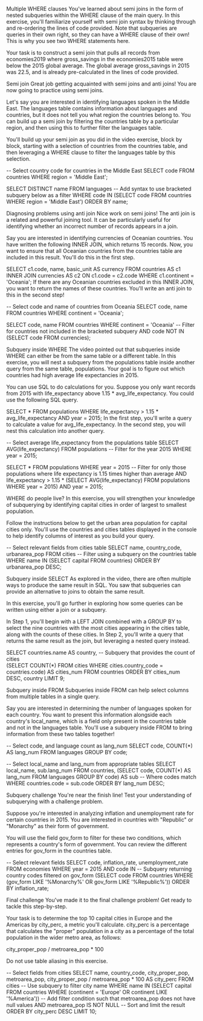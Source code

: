Multiple WHERE clauses
You've learned about semi joins in the form of nested subqueries within the WHERE clause of the main query. In this exercise, you'll familiarize yourself with semi join syntax by thinking through and re-ordering the lines of code provided. Note that subqueries are queries in their own right, so they can have a WHERE clause of their own! This is why you see two WHERE statements here.

Your task is to construct a semi join that pulls all records from economies2019 where gross_savings in the economies2015 table were below the 2015 global average. The global average gross_savings in 2015 was 22.5, and is already pre-calculated in the lines of code provided.

Semi join
Great job getting acquainted with semi joins and anti joins! You are now going to practice using semi joins.

Let's say you are interested in identifying languages spoken in the Middle East. The languages table contains information about languages and countries, but it does not tell you what region the countries belong to. You can build up a semi join by filtering the countries table by a particular region, and then using this to further filter the languages table.

You'll build up your semi join as you did in the video exercise, block by block, starting with a selection of countries from the countries table, and then leveraging a WHERE clause to filter the languages table by this selection.

-- Select country code for countries in the Middle East
SELECT code
FROM countries
WHERE region = 'Middle East';

SELECT DISTINCT name
FROM languages
-- Add syntax to use bracketed subquery below as a filter
WHERE code IN
  (SELECT code
  FROM countries
  WHERE region = 'Middle East')
ORDER BY name;

Diagnosing problems using anti join
Nice work on semi joins! The anti join is a related and powerful joining tool. It can be particularly useful for identifying whether an incorrect number of records appears in a join.

Say you are interested in identifying currencies of Oceanian countries. You have written the following INNER JOIN, which returns 15 records. Now, you want to ensure that all Oceanian countries from the countries table are included in this result. You'll do this in the first step.

SELECT c1.code, name, basic_unit AS currency
FROM countries AS c1
INNER JOIN currencies AS c2
ON c1.code = c2.code
WHERE c1.continent = 'Oceania';
If there are any Oceanian countries excluded in this INNER JOIN, you want to return the names of these countries. You'll write an anti join to this in the second step!

-- Select code and name of countries from Oceania
SELECT code, name
FROM countries
WHERE continent = 'Oceania';

SELECT code, name
FROM countries
WHERE continent = 'Oceania'
-- Filter for countries not included in the bracketed subquery
  AND code NOT IN
    (SELECT code
    FROM currencies);

Subquery inside WHERE
The video pointed out that subqueries inside WHERE can either be from the same table or a different table. In this exercise, you will nest a subquery from the populations table inside another query from the same table, populations. Your goal is to figure out which countries had high average life expectancies in 2015.

You can use SQL to do calculations for you. Suppose you only want records from 2015 with life_expectancy above 1.15 * avg_life_expectancy. You could use the following SQL query.

SELECT *
FROM populations
WHERE life_expectancy > 1.15 * avg_life_expectancy
  AND year = 2015;
In the first step, you'll write a query to calculate a value for avg_life_expectancy. In the second step, you will nest this calculation into another query.    

-- Select average life_expectancy from the populations table
SELECT AVG(life_expectancy) 
FROM populations
-- Filter for the year 2015
WHERE year = 2015;

SELECT *
FROM populations
WHERE year = 2015
-- Filter for only those populations where life expectancy is 1.15 times higher than average
  AND life_expectancy > 1.15 *
  (SELECT AVG(life_expectancy)
   FROM populations
   WHERE year = 2015) 
    AND year = 2015;

WHERE do people live?
In this exercise, you will strengthen your knowledge of subquerying by identifying capital cities in order of largest to smallest population.

Follow the instructions below to get the urban area population for capital cities only. You'll use the countries and cities tables displayed in the console to help identify columns of interest as you build your query.    

-- Select relevant fields from cities table
SELECT name, country_code, urbanarea_pop
FROM cities
-- Filter using a subquery on the countries table
WHERE name IN
  (SELECT capital
   FROM countries)
ORDER BY urbanarea_pop DESC;

Subquery inside SELECT
As explored in the video, there are often multiple ways to produce the same result in SQL. You saw that subqueries can provide an alternative to joins to obtain the same result.

In this exercise, you'll go further in exploring how some queries can be written using either a join or a subquery.

In Step 1, you'll begin with a LEFT JOIN combined with a GROUP BY to select the nine countries with the most cities appearing in the cities table, along with the counts of these cities. In Step 2, you'll write a query that returns the same result as the join, but leveraging a nested query instead.

SELECT countries.name AS country,
-- Subquery that provides the count of cities   
  (SELECT COUNT(*)
   FROM cities
   WHERE cities.country_code = countries.code) AS cities_num
FROM countries
ORDER BY cities_num DESC, country
LIMIT 9;

Subquery inside FROM
Subqueries inside FROM can help select columns from multiple tables in a single query.

Say you are interested in determining the number of languages spoken for each country. You want to present this information alongside each country's local_name, which is a field only present in the countries table and not in the languages table. You'll use a subquery inside FROM to bring information from these two tables together!

-- Select code, and language count as lang_num
SELECT code, COUNT(*) AS lang_num
FROM languages
GROUP BY code;

-- Select local_name and lang_num from appropriate tables
SELECT local_name, sub.lang_num
FROM countries,
    (SELECT code, COUNT(*) AS lang_num
     FROM languages
     GROUP BY code) AS sub
-- Where codes match    
WHERE countries.code = sub.code
ORDER BY lang_num DESC;

Subquery challenge
You're near the finish line! Test your understanding of subquerying with a challenge problem.

Suppose you're interested in analyzing inflation and unemployment rate for certain countries in 2015. You are interested in countries with "Republic" or "Monarchy" as their form of government.

You will use the field gov_form to filter for these two conditions, which represents a country's form of government. You can review the different entries for gov_form in the countries table.

-- Select relevant fields
SELECT code, inflation_rate, unemployment_rate
FROM economies
WHERE year = 2015 
  AND code IN
-- Subquery returning country codes filtered on gov_form
    (SELECT code
     FROM countries
     WHERE (gov_form LIKE '%Monarchy%' OR gov_form LIKE '%Republic%'))
ORDER BY inflation_rate;

Final challenge
You've made it to the final challenge problem! Get ready to tackle this step-by-step.

Your task is to determine the top 10 capital cities in Europe and the Americas by city_perc, a metric you'll calculate. city_perc is a percentage that calculates the "proper" population in a city as a percentage of the total population in the wider metro area, as follows:

city_proper_pop / metroarea_pop * 100

Do not use table aliasing in this exercise.

-- Select fields from cities
SELECT 
	name, 
    country_code, 
    city_proper_pop, 
    metroarea_pop,
    city_proper_pop / metroarea_pop * 100 AS city_perc
FROM cities
-- Use subquery to filter city name
WHERE name IN
  (SELECT capital
   FROM countries
   WHERE (continent = 'Europe'
   OR continent LIKE '%America'))
-- Add filter condition such that metroarea_pop does not have null values
	  AND metroarea_pop IS NOT NULL
-- Sort and limit the result
ORDER BY city_perc DESC
LIMIT 10;

